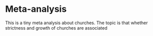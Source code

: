 # Meta-analysis

This is a tiny meta analysis about churches. The topic is that whether strictness and growth of churches are associated
